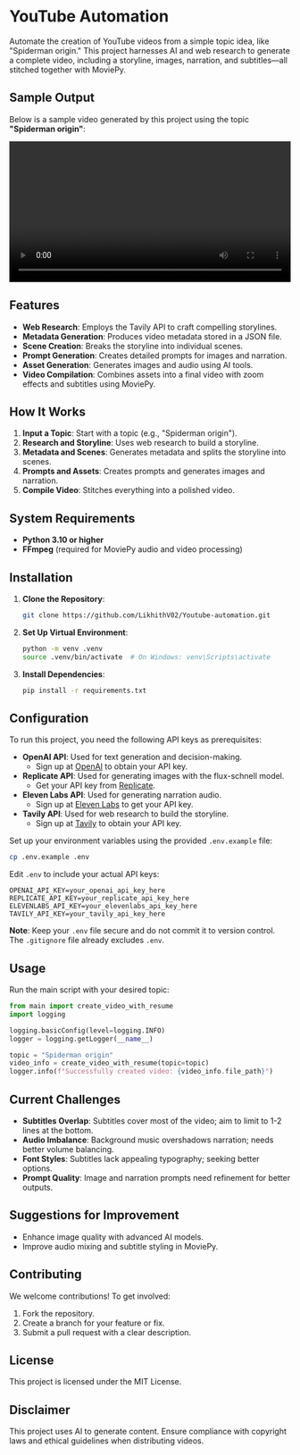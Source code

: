 # YouTube Automation

Automate the creation of YouTube videos from a simple topic idea, like "Spiderman origin." This project harnesses AI and web research to generate a complete video, including a storyline, images, narration, and subtitles—all stitched together with MoviePy.

## Sample Output

Below is a sample video generated by this project using the topic **"Spiderman origin"**:

<video width="100%" controls>
  <source src="examples/Spiderman_origin/video/final_video.mp4" type="video/mp4">
  Your browser does not support the video tag.
</video>

## Features

- **Web Research**: Employs the Tavily API to craft compelling storylines.
- **Metadata Generation**: Produces video metadata stored in a JSON file.
- **Scene Creation**: Breaks the storyline into individual scenes.
- **Prompt Generation**: Creates detailed prompts for images and narration.
- **Asset Generation**: Generates images and audio using AI tools.
- **Video Compilation**: Combines assets into a final video with zoom effects and subtitles using MoviePy.

## How It Works

1. **Input a Topic**: Start with a topic (e.g., "Spiderman origin").
2. **Research and Storyline**: Uses web research to build a storyline.
3. **Metadata and Scenes**: Generates metadata and splits the storyline into scenes.
4. **Prompts and Assets**: Creates prompts and generates images and narration.
5. **Compile Video**: Stitches everything into a polished video.

## System Requirements

- **Python 3.10 or higher**
- **FFmpeg** (required for MoviePy audio and video processing)

## Installation

1. **Clone the Repository**:
   ```bash
   git clone https://github.com/LikhithV02/Youtube-automation.git
   ```

2. **Set Up Virtual Environment**:
   ```bash
   python -m venv .venv
   source .venv/bin/activate  # On Windows: venv\Scripts\activate
   ```

3. **Install Dependencies**:
   ```bash
   pip install -r requirements.txt
   ```

## Configuration

To run this project, you need the following API keys as prerequisites:

- **OpenAI API**: Used for text generation and decision-making.
  - Sign up at [OpenAI](https://openai.com) to obtain your API key.
- **Replicate API**: Used for generating images with the flux-schnell model.
  - Get your API key from [Replicate](https://replicate.com).
- **Eleven Labs API**: Used for generating narration audio.
  - Sign up at [Eleven Labs](https://elevenlabs.io) to get your API key.
- **Tavily API**: Used for web research to build the storyline.
  - Sign up at [Tavily](https://tavily.com) to obtain your API key.

Set up your environment variables using the provided `.env.example` file:

```bash
cp .env.example .env
```

Edit `.env` to include your actual API keys:

```
OPENAI_API_KEY=your_openai_api_key_here
REPLICATE_API_KEY=your_replicate_api_key_here
ELEVENLABS_API_KEY=your_elevenlabs_api_key_here
TAVILY_API_KEY=your_tavily_api_key_here
```

**Note**: Keep your `.env` file secure and do not commit it to version control. The `.gitignore` file already excludes `.env`.

## Usage

Run the main script with your desired topic:

```python
from main import create_video_with_resume
import logging

logging.basicConfig(level=logging.INFO)
logger = logging.getLogger(__name__)

topic = "Spiderman origin"
video_info = create_video_with_resume(topic=topic)
logger.info(f"Successfully created video: {video_info.file_path}")
```

## Current Challenges

- **Subtitles Overlap**: Subtitles cover most of the video; aim to limit to 1-2 lines at the bottom.
- **Audio Imbalance**: Background music overshadows narration; needs better volume balancing.
- **Font Styles**: Subtitles lack appealing typography; seeking better options.
- **Prompt Quality**: Image and narration prompts need refinement for better outputs.

## Suggestions for Improvement

- Enhance image quality with advanced AI models.
- Improve audio mixing and subtitle styling in MoviePy.

## Contributing

We welcome contributions! To get involved:
1. Fork the repository.
2. Create a branch for your feature or fix.
3. Submit a pull request with a clear description.

## License

This project is licensed under the MIT License.

## Disclaimer

This project uses AI to generate content. Ensure compliance with copyright laws and ethical guidelines when distributing videos.